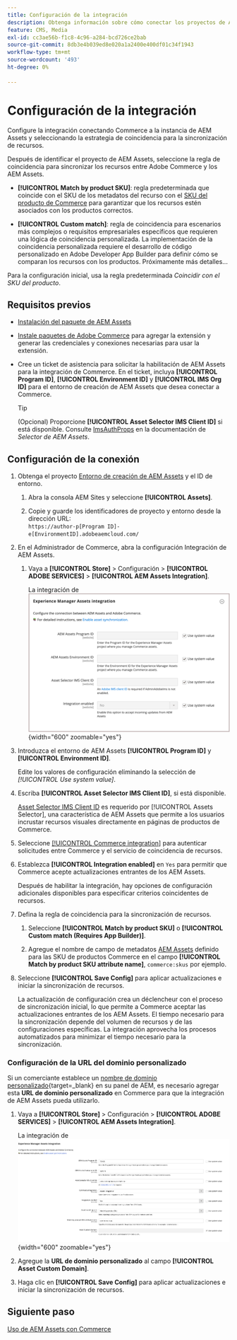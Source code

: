 ```yaml
---
title: Configuración de la integración
description: Obtenga información sobre cómo conectar los proyectos de Adobe Commerce y Experience Manager Assets para habilitar la sincronización de recursos entre estos dos sistemas.
feature: CMS, Media
exl-id: cc3ae56b-f1c8-4c96-a284-bcd726ce2bab
source-git-commit: 8db3e4b039ed8e020a1a2400e400df01c34f1943
workflow-type: tm+mt
source-wordcount: '493'
ht-degree: 0%

---
```


# Configuración de la integración

Configure la integración conectando Commerce a la instancia de AEM Assets y seleccionando la estrategia de coincidencia para la sincronización de recursos.

Después de identificar el proyecto de AEM Assets, seleccione la regla de coincidencia para sincronizar los recursos entre Adobe Commerce y los AEM Assets.

- **[!UICONTROL Match by product SKU]**: regla predeterminada que coincide con el SKU de los metadatos del recurso con el [SKU del producto de Commerce](https://experienceleague.adobe.com/en/docs/commerce-operations/implementation-playbook/glossary#sku) para garantizar que los recursos estén asociados con los productos correctos.

- **[!UICONTROL Custom match]**: regla de coincidencia para escenarios más complejos o requisitos empresariales específicos que requieren una lógica de coincidencia personalizada. La implementación de la coincidencia personalizada requiere el desarrollo de código personalizado en Adobe Developer App Builder para definir cómo se comparan los recursos con los productos. Próximamente más detalles...

Para la configuración inicial, usa la regla predeterminada *Coincidir con el SKU del producto*.

## Requisitos previos

- [Instalación del paquete de AEM Assets](aem-assets-configure-aem.md)

- [Instale paquetes de Adobe Commerce](aem-assets-configure-commerce.md) para agregar la extensión y generar las credenciales y conexiones necesarias para usar la extensión.

- Cree un ticket de asistencia para solicitar la habilitación de AEM Assets para la integración de Commerce. En el ticket, incluya **[!UICONTROL Program ID]**, **[!UICONTROL Environment ID]** y **[!UICONTROL IMS Org ID]** para el entorno de creación de AEM Assets que desea conectar a Commerce.

  >[!TIP]
  >
  > (Opcional) Proporcione **[!UICONTROL Asset Selector IMS Client ID]** si está disponible. Consulte [ImsAuthProps](https://experienceleague.adobe.com/en/docs/experience-manager-cloud-service/content/assets/manage/asset-selector/asset-selector-integration/integrate-asset-selector-adobe-app) en la documentación de *Selector de AEM Assets*.

## Configuración de la conexión

1. Obtenga el proyecto [Entorno de creación de AEM Assets](https://experienceleague.adobe.com/en/docs/experience-manager-cloud-service/content/sites/authoring/quick-start) y el ID de entorno.

   1. Abra la consola AEM Sites y seleccione **[!UICONTROL Assets]**.

   1. Copie y guarde los identificadores de proyecto y entorno desde la dirección URL:<br>`https://author-p[Program ID]-e[EnvironmentID].adobeaemcloud.com/`
1. En el Administrador de Commerce, abra la configuración Integración de AEM Assets.

   1. Vaya a **[!UICONTROL Store]** > Configuración > **[!UICONTROL ADOBE SERVICES]** > **[!UICONTROL AEM Assets Integration]**.

      La integración de ![AEM Assets habilitó la integración](assets/aem-assets-integration-enable-config.png){width="600" zoomable="yes"}

1. Introduzca el entorno de AEM Assets **[!UICONTROL Program ID]** y **[!UICONTROL Environment ID]**.

   Edite los valores de configuración eliminando la selección de *[!UICONTROL Use system value]*.

1. Escriba **[!UICONTROL Asset Selector IMS Client ID]**, si está disponible.

   [Asset Selector IMS Client ID](https://experienceleague.adobe.com/en/docs/experience-manager-cloud-service/content/assets/manage/asset-selector/asset-selector-integration/integrate-asset-selector-adobe-app#ims-auth-props) es requerido por [!UICONTROL Assets Selector], una característica de AEM Assets que permite a los usuarios incrustar recursos visuales directamente en páginas de productos de Commerce.

1. Seleccione [[!UICONTROL Commerce integration]](aem-assets-configure-commerce.md#add-the-integration-to-the-commerce-environment) para autenticar solicitudes entre Commerce y el servicio de coincidencia de recursos.

1. Establezca **[!UICONTROL Integration enabled]** en `Yes` para permitir que Commerce acepte actualizaciones entrantes de los AEM Assets.

   Después de habilitar la integración, hay opciones de configuración adicionales disponibles para especificar criterios coincidentes de recursos.

1. Defina la regla de coincidencia para la sincronización de recursos.

   1. Seleccione **[!UICONTROL Match by product SKU]** o **[!UICONTROL Custom match (Requires App Builder)]**.

   1. Agregue el nombre de campo de metadatos [AEM Assets](aem-assets-configure-aem.md#configure-metadata) definido para las SKU de productos Commerce en el campo **[!UICONTROL Match by product SKU attribute name]**, `commerce:skus` por ejemplo.

1. Seleccione **[!UICONTROL Save Config]** para aplicar actualizaciones e iniciar la sincronización de recursos.

   La actualización de configuración crea un déclencheur con el proceso de sincronización inicial, lo que permite a Commerce aceptar las actualizaciones entrantes de los AEM Assets. El tiempo necesario para la sincronización depende del volumen de recursos y de las configuraciones específicas. La integración aprovecha los procesos automatizados para minimizar el tiempo necesario para la sincronización.

### Configuración de la URL del dominio personalizado

Si un comerciante establece un [nombre de dominio personalizado](https://experienceleague.adobe.com/es/docs/experience-manager-cloud-service/content/implementing/using-cloud-manager/custom-domain-names/add-custom-domain-name){target=_blank} en su panel de AEM, es necesario agregar esta **URL de dominio personalizado** en Commerce para que la integración de AEM Assets pueda utilizarlo.

1. Vaya a **[!UICONTROL Store]** > Configuración > **[!UICONTROL ADOBE SERVICES]** > **[!UICONTROL AEM Assets Integration]**.

   La integración de ![AEM Assets habilitó la integración](assets/aem-assets-view.png){width="600" zoomable="yes"}

1. Agregue la **URL de dominio personalizado** al campo **[!UICONTROL Asset Custom Domain]**.

1. Haga clic en **[!UICONTROL Save Config]** para aplicar actualizaciones e iniciar la sincronización de recursos.

## Siguiente paso

[Uso de AEM Assets con Commerce](aem-assets-manage.md)
